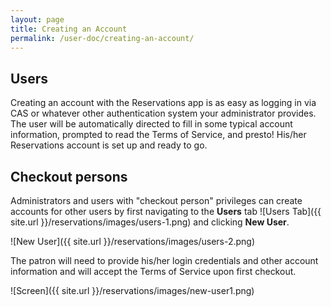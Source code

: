 ```yaml
---
layout: page
title: Creating an Account
permalink: /user-doc/creating-an-account/
---
```



Users
-----

Creating an account with the Reservations app is as easy as logging in via CAS or whatever other authentication system your administrator provides. The user will be automatically directed to fill in some typical account information, prompted to read the Terms of Service, and presto! His/her Reservations account is set up and ready to go.

Checkout persons
-------------------

Administrators and users with "checkout person" privileges can create accounts for other users by first navigating to the **Users** tab ![Users Tab]({{ site.url }}/reservations/images/users-1.png) and clicking **New User**. 

![New User]({{ site.url }}/reservations/images/users-2.png) 

The patron will need to provide his/her login credentials and other account information and will accept the Terms of Service upon first checkout.

![Screen]({{ site.url }}/reservations/images/new-user1.png)
